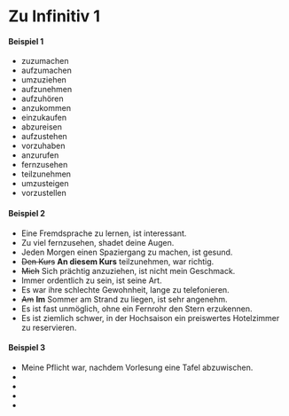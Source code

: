 # Zu Infinitiv 1
#### Beispiel 1
- zuzumachen
- aufzumachen
- umzuziehen
- aufzunehmen
- aufzuhören
- anzukommen
- einzukaufen
- abzureisen
- aufzustehen
- vorzuhaben
- anzurufen
- fernzusehen
- teilzunehmen
- umzusteigen
- vorzustellen

#### Beispiel 2
- Eine Fremdsprache zu lernen, ist interessant.
- Zu viel fernzusehen, shadet deine Augen.
- Jeden Morgen einen Spaziergang zu machen, ist gesund.
- ~~Den Kurs~~ **An diesem Kurs** teilzunehmen, war richtig.
- ~~Mich~~ Sich prächtig anzuziehen, ist nicht mein Geschmack.
- Immer ordentlich zu sein, ist seine Art.
- Es war ihre schlechte Gewohnheit, lange zu telefonieren.
- ~~Am~~ **Im** Sommer am Strand zu liegen, ist sehr angenehm.
- Es ist fast unmöglich, ohne ein Fernrohr den Stern erzukennen.
- Es ist ziemlich schwer, in der Hochsaison ein preiswertes Hotelzimmer zu  reservieren.

#### Beispiel 3
- Meine Pflicht war, nachdem Vorlesung eine Tafel abzuwischen.
-
-
-
-
